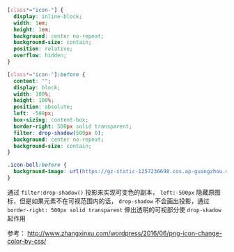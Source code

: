 ```css
[class*="icon-"] {
  display: inline-block;
  width: 1em;
  height: 1em;
  background: center no-repeat;
  background-size: contain;
  position: relative;
  overflow: hidden;
}

[class*="icon-"]:before {
  content: "";
  display: block;
  width: 100%;
  height: 100%;
  position: absolute;
  left: -500px;
  box-sizing: content-box;
  border-right: 500px solid transparent;
  filter: drop-shadow(500px 0);
  background: center no-repeat;
  background-size: contain;
}

.icon-bell:before {
  background-image: url(https://gz-static-1257236698.cos.ap-guangzhou.myqcloud.com/bnx/imgs/icon/bell.png);
}
```

通过 `filter:drop-shadow()` 投影来实现可变色的副本， `left:-500px` 隐藏原图标，但是如果元素不在可视范围内的话， `drop-shadow` 不会画出投影，通过 `border-right: 500px solid transparent` 伸出透明的可视部分使 `drop-shadow` 起作用


参考： http://www.zhangxinxu.com/wordpress/2016/06/png-icon-change-color-by-css/
